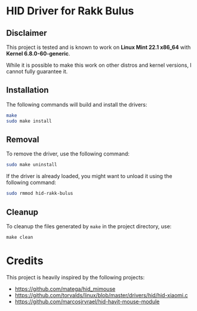 # HID Driver for Rakk Bulus
## Disclaimer
This project is tested and is known to work on **Linux Mint 22.1 x86_64** with **Kernel 6.8.0-60-generic**.

While it is possible to make this work on other distros and kernel versions, I cannot fully guarantee it.

## Installation
The following commands will build and install the drivers:
```bash
make
sudo make install
```

## Removal
To remove the driver, use the following command:
```bash
sudo make uninstall
```

If the driver is already loaded, you might want to unload it using the following command:
```bash
sudo rmmod hid-rakk-bulus
```

## Cleanup
To cleanup the files generated by `make` in the project directory, use:
```
make clean
```

# Credits
This project is heavily inspired by the following projects:
- https://github.com/matega/hid_mimouse
- https://github.com/torvalds/linux/blob/master/drivers/hid/hid-xiaomi.c
- https://github.com/marcosjrvrael/hid-havit-mouse-module
